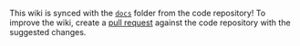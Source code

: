 
This wiki is synced with the [`docs`](https://github.com/jkroepke/semantic-releaser/tree/main/docs) folder from the code repository! To improve the wiki, create a [pull request](https://github.com/jkroepke/semantic-releaser/pulls) against the code repository with the suggested changes.
